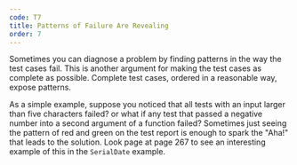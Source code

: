 ```yaml
---
code: T7
title: Patterns of Failure Are Revealing
order: 7
---
```

Sometimes you can diagnose a problem by finding patterns in the way the test cases fail.
This is another argument for making the test cases as complete as possible.
Complete test cases, ordered in a reasonable way, expose patterns.

As a simple example, suppose you noticed that all tests with an input larger than five characters failed?
or what if any test that passed a negative number into a second argument of a function failed?
Sometimes just seeing the pattern of red and green on the test report is enough to spark the "Aha!" that leads to the solution.
Look page at page 267 to see an interesting example of this in the `SerialDate` example.